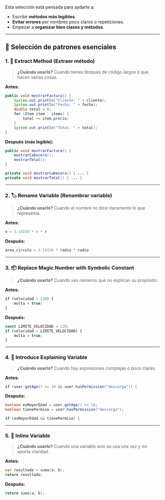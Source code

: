 Esta selección está pensada para aydarte a:

* Escribir **métodos más legibles**.
* **Evitar errores** por nombres poco claros o repeticiones.
* Empezar a **organizar bien clases y métodos**.

---

## 🎯 **Selección de patrones esenciales**

### 1. 🧱 **Extract Method (Extraer método)**

> **¿Cuándo usarlo?** Cuando tienes bloques de código largos o que hacen varias cosas.

**Antes:**

```java
public void mostrarFactura() {
    System.out.println("Cliente: " + cliente);
    System.out.println("Fecha: " + fecha);
    double total = 0;
    for (Item item : items) {
        total += item.precio;
    }
    System.out.println("Total: " + total);
}
```

**Después (más legible):**

```java
public void mostrarFactura() {
    mostrarCabecera();
    mostrarTotal();
}

private void mostrarCabecera() { ... }
private void mostrarTotal() { ... }
```

---

### 2. 🏷️ **Rename Variable (Renombrar variable)**

> **¿Cuándo usarlo?** Cuando el nombre no dice claramente lo que representa.

**Antes:**

```python
n = 3.14159 * r * r
```

**Después:**

```python
area_circulo = 3.14159 * radio * radio
```

---

### 3. 📦 **Replace Magic Number with Symbolic Constant**

> **¿Cuándo usarlo?** Cuando ves números que no explican su propósito.

**Antes:**

```javascript
if (velocidad > 120) {
    multa = true;
}
```

**Después:**

```javascript
const LIMITE_VELOCIDAD = 120;
if (velocidad > LIMITE_VELOCIDAD) {
    multa = true;
}
```

---

### 4. 🧪 **Introduce Explaining Variable**

> **¿Cuándo usarlo?** Cuando hay expresiones complejas o poco claras.

**Antes:**

```java
if (user.getAge() >= 18 && user.hasPermission("descarga")) {
```

**Después:**

```java
boolean esMayorEdad = user.getAge() >= 18;
boolean tienePermiso = user.hasPermission("descarga");

if (esMayorEdad && tienePermiso) {
```

---

### 5. 🧹 **Inline Variable**

> **¿Cuándo usarlo?** Cuando una variable solo se usa una vez y no aporta claridad.

**Antes:**

```csharp
var resultado = suma(a, b);
return resultado;
```

**Después:**

```csharp
return suma(a, b);
```


